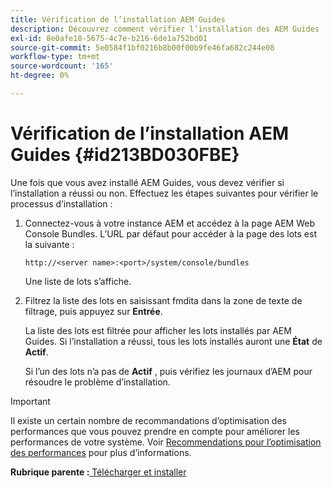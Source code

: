 ```yaml
---
title: Vérification de l’installation AEM Guides
description: Découvrez comment vérifier l’installation des AEM Guides
exl-id: 8e0afe18-5675-4c7e-b216-6de1a752bd01
source-git-commit: 5e0584f1bf0216b8b00f00b9fe46fa682c244e08
workflow-type: tm+mt
source-wordcount: '165'
ht-degree: 0%

---
```


# Vérification de l’installation AEM Guides {#id213BD030FBE}

Une fois que vous avez installé AEM Guides, vous devez vérifier si l’installation a réussi ou non. Effectuez les étapes suivantes pour vérifier le processus d’installation :

1. Connectez-vous à votre instance AEM et accédez à la page AEM Web Console Bundles. L’URL par défaut pour accéder à la page des lots est la suivante :

   ```http
   http://<server name>:<port>/system/console/bundles
   ```

   Une liste de lots s’affiche.

1. Filtrez la liste des lots en saisissant fmdita dans la zone de texte de filtrage, puis appuyez sur **Entrée**.

   La liste des lots est filtrée pour afficher les lots installés par AEM Guides. Si l’installation a réussi, tous les lots installés auront une **État** de **Actif**.

   Si l’un des lots n’a pas de **Actif** , puis vérifiez les journaux d’AEM pour résoudre le problème d’installation.


>[!IMPORTANT]
>
> Il existe un certain nombre de recommandations d’optimisation des performances que vous pouvez prendre en compte pour améliorer les performances de votre système. Voir [Recommendations pour l’optimisation des performances](download-install-recommend-perf-optimiz.md#) pour plus d’informations.

**Rubrique parente :**[ Télécharger et installer](download-install.md)
